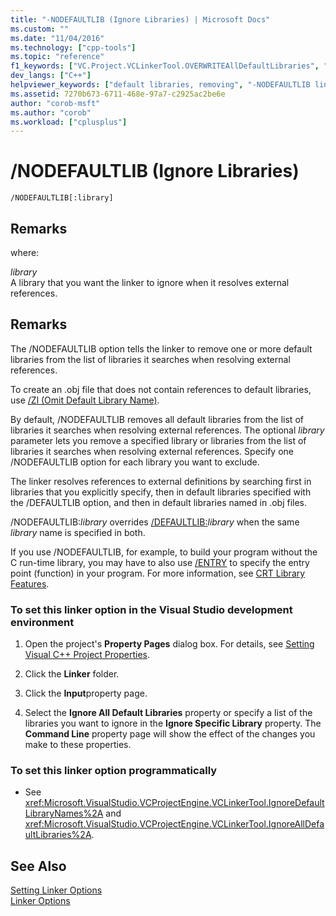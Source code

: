```yaml
---
title: "-NODEFAULTLIB (Ignore Libraries) | Microsoft Docs"
ms.custom: ""
ms.date: "11/04/2016"
ms.technology: ["cpp-tools"]
ms.topic: "reference"
f1_keywords: ["VC.Project.VCLinkerTool.OVERWRITEAllDefaultLibraries", "VC.Project.VCLinkerTool.OVERWRITEDefaultLibraryNames", "/nodefaultlib"]
dev_langs: ["C++"]
helpviewer_keywords: ["default libraries, removing", "-NODEFAULTLIB linker option", "libraries, ignore", "NODEFAULTLIB linker option", "/NODEFAULTLIB linker option", "ignore libraries linker option"]
ms.assetid: 7270b673-6711-468e-97a7-c2925ac2be6e
author: "corob-msft"
ms.author: "corob"
ms.workload: ["cplusplus"]
---
```

# /NODEFAULTLIB (Ignore Libraries)
```  
/NODEFAULTLIB[:library]   
```  
  
## Remarks  
 where:  
  
 *library*  
 A library that you want the linker to ignore when it resolves external references.  
  
## Remarks  
 The /NODEFAULTLIB option tells the linker to remove one or more default libraries from the list of libraries it searches when resolving external references.  
  
 To create an .obj file that does not contain references to default libraries, use [/Zl (Omit Default Library Name)](../../build/reference/zl-omit-default-library-name.md).  
  
 By default, /NODEFAULTLIB removes all default libraries from the list of libraries it searches when resolving external references. The optional *library* parameter lets you remove a specified library or libraries from the list of libraries it searches when resolving external references. Specify one /NODEFAULTLIB option for each library you want to exclude.  
  
 The linker resolves references to external definitions by searching first in libraries that you explicitly specify, then in default libraries specified with the /DEFAULTLIB option, and then in default libraries named in .obj files.  
  
 /NODEFAULTLIB:*library* overrides [/DEFAULTLIB:](../../build/reference/defaultlib-specify-default-library.md)*library* when the same *library* name is specified in both.  
  
 If you use /NODEFAULTLIB, for example, to build your program without the C run-time library, you may have to also use [/ENTRY](../../build/reference/entry-entry-point-symbol.md) to specify the entry point (function) in your program. For more information, see [CRT Library Features](../../c-runtime-library/crt-library-features.md).  
  
### To set this linker option in the Visual Studio development environment  
  
1.  Open the project's **Property Pages** dialog box. For details, see [Setting Visual C++ Project Properties](../../ide/working-with-project-properties.md).  
  
2.  Click the **Linker** folder.  
  
3.  Click the **Input**property page.  
  
4.  Select the **Ignore All Default Libraries** property or specify a list of the libraries you want to ignore in the **Ignore Specific Library** property. The **Command Line** property page will show the effect of the changes you make to these properties.  
  
### To set this linker option programmatically  
  
-   See <xref:Microsoft.VisualStudio.VCProjectEngine.VCLinkerTool.IgnoreDefaultLibraryNames%2A> and <xref:Microsoft.VisualStudio.VCProjectEngine.VCLinkerTool.IgnoreAllDefaultLibraries%2A>.  
  
## See Also  
 [Setting Linker Options](../../build/reference/setting-linker-options.md)   
 [Linker Options](../../build/reference/linker-options.md)